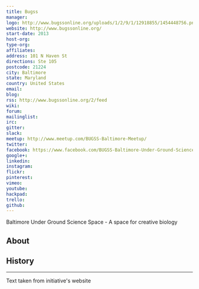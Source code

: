 ```yaml
---
title: Bugss
manager: 
logo: http://www.bugssonline.org/uploads/1/2/9/1/12918855/1454448756.png
website: http://www.bugssonline.org/
start-date: 2013
host-org: 
type-org: 
affiliates: 
address: 101 N Haven St
directions: Ste 105
postcode: 21224
city: Baltimore
state: Maryland
country: United States
email: 
blog: 
rss: http://www.bugssonline.org/2/feed
wiki: 
forum: 
mailinglist: 
irc: 
gitter: 
slack: 
meetup: http://www.meetup.com/BUGSS-Baltimore-Meetup/
twitter: 
facebook: https://www.facebook.com/BUGSS-Baltimore-Under-Ground-Science-Space-275707269195705/
google+: 
linkedin: 
instagram: 
flickr: 
pinterest: 
vimeo: 
youtube: 
hackpad: 
trello: 
github: 
---
```


Baltimore Under Ground Science Space - A space for creative biology

## About

## History

---
Text taken from initiative's website
